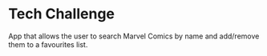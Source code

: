 # Tech Challenge

App that allows the user to search Marvel Comics by name and add/remove them to a favourites list.
